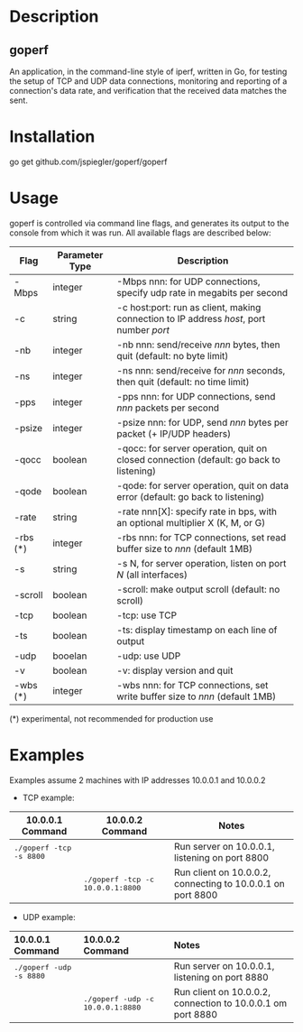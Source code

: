 # Description

## goperf

An application, in the command-line style of iperf, written in Go, for testing the setup of TCP and UDP data connections, monitoring and reporting of a connection's data rate, and verification that the received data matches the sent.

# Installation

go get github.com/jspiegler/goperf/goperf

# Usage

goperf is controlled via command line flags, and generates its output to the console from which it was run. All available flags are described below:

| Flag       | Parameter Type | Description                                                                             |
|------------|----------------|-----------------------------------------------------------------------------------------|
| -Mbps      | integer        | -Mbps nnn: for UDP connections, specify udp rate in megabits per second                 |
| -c         | string         | -c host:port: run as client, making connection to IP address *host*, port number *port* |
| -nb        | integer        | -nb nnn: send/receive *nnn* bytes, then quit (default: no byte limit)                   |
| -ns        | integer        | -ns nnn: send/receive for *nnn* seconds, then quit (default: no time limit)             |
| -pps       | integer        | -pps nnn: for UDP connections, send *nnn* packets per second                            |
| -psize     | integer        | -psize nnn: for UDP, send *nnn* bytes per packet (+ IP/UDP headers)                     |
| -qocc      | boolean        | -qocc: for server operation, quit on closed connection (default: go back to listening)  |
| -qode      | boolean        | -qode: for server operation, quit on data error (default: go back to listening)         |
| -rate      | string         | -rate nnn[X]: specify rate in bps, with an optional multiplier X (K, M, or G)           |
| -rbs  (*)  | integer        | -rbs nnn: for TCP connections, set read buffer size to *nnn* (default 1MB)              |
| -s         | string         | -s N, for server operation, listen on port *N* (all interfaces)                         |
| -scroll    | boolean        | -scroll: make output scroll (default: no scroll)                                        |
| -tcp       | boolean        | -tcp: use TCP                                                                           |
| -ts        | boolean        | -ts: display timestamp on each line of output                                           |
| -udp       | booelan        | -udp: use UDP                                                                           |
| -v         | boolean        | -v: display version and quit                                                            |
| -wbs  (*)  | integer        | -wbs nnn: for TCP connections, set write buffer size to *nnn* (default 1MB)             |

(*) experimental, not recommended for production use

# Examples

Examples assume 2 machines with IP addresses 10.0.0.1 and 10.0.0.2

* TCP example:

| 10.0.0.1 Command | 10.0.0.2 Command | Notes |
| ---------------- | ---------------- | ----- |
|<tt>./goperf -tcp -s 8800</tt>|      | Run server on 10.0.0.1, listening on port 8800|
|                  |<tt>./goperf -tcp -c 10.0.0.1:8800| Run client on 10.0.0.2, connecting to 10.0.0.1 on port 8800|

* UDP example:

| 10.0.0.1 Command | 10.0.0.2 Command | Notes |
|:---------------- |:---------------- |:----- |
|<tt>./goperf -udp -s 8880</tt>|      | Run server on 10.0.0.1, listening on port 8880|
|                  |<tt>./goperf -udp -c 10.0.0.1:8880|Run client on 10.0.0.2, connection to 10.0.0.1 om port 8880|

